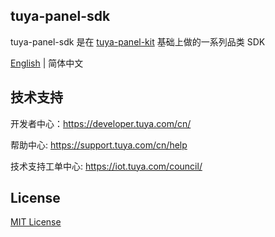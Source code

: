 ## tuya-panel-sdk

tuya-panel-sdk 是在 [tuya-panel-kit](https://github.com/tuya/tuya-panel-kit) 基础上做的一系列品类 SDK

[English](./README.md) | 简体中文

## 技术支持

开发者中心：https://developer.tuya.com/cn/

帮助中心: https://support.tuya.com/cn/help

技术支持工单中心: https://iot.tuya.com/council/

## License

[MIT License](https://github.com/tuya/tuya-iotos-embeded-sdk-multimedia/blob/master/LICENSE)
